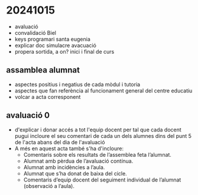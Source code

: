 # 20241015

- avaluació
- convalidació Biel
- keys programari santa eugenia
- explicar doc simulacre avacuació
- propera sortida, a on? inici i final de curs

## assamblea alumnat

- aspectes positius i negatius de cada mòdul i tutoria
- aspectes que fan referència al funcionament general del centre educatiu
- volcar a acta corresponent

## avaluació 0

- d'explicar i donar accés a tot l'equip docent per tal que cada docent pugui incloure el seu comentari de cada un dels alumnes dins del punt 5 de l'acta abans del dia de l'avaluació
- A més en aquest acta també s'ha d'incloure:
  - Comentaris sobre els resultats de l’assemblea feta l’alumnat.
  - Alumnat amb pèrdua de l’avaluació contínua.
  - Alumnat amb incidències a l’aula.
  - Alumnat que s’ha donat de baixa del cicle.
  - Comentaris d’equip docent del seguiment individual de l’alumnat (observació a l’aula).
